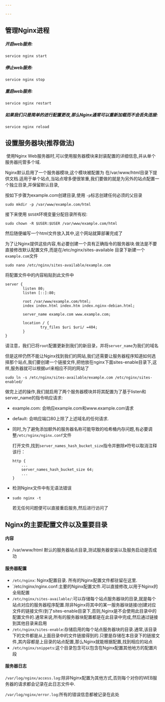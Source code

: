 ```yaml
---

---
```


## 管理Nginx进程

##### 开启web服务:

```shell
service nginx start
```

##### 停止web服务:

```shell
service nginx stop
```

##### 重启web服务:

```shell
service nginx restart
```

##### 如果我们只是简单的进行配置更改,那么Nginx通常可以重新加载而不会丢失连接:

```shell
service nginx reload
```



## 设置服务器块(推荐做法)

​	使用Nginx Web服务器时,可以使用服务器模块来封装配置的详细信息,并从单个服务器托管多个域.

Nginx默认启用了一个服务器模块,这个模块被配置为 在/var/www/html目录下提供文档.适用于单个站点,当站点增多便很笨重,我们要做的就是为另外的站点配置一个独立目录,并保留默认目录,

按如下步骤为example.com创建目录,使用 `-p`标志创建任何必须的父目录

```shell
sudo mkdir -p /var/www/example.com/html
```

接下来使用 `$USER`环境变量分配目录所有权:

```shell
sudo chown -R $USER:$USER /var/www/example.com/html
```

然后随便编写一个html文件放入其中,这个网站就算部署完成了



为了让Nginx提供这些内容,有必要创建一个具有正确指令的服务器块.做法是不要直接修改默认配置文件,而是在/etc/nginx/sites-available 目录下新建一个`example.com`文件

```shell
sudo nano /etc/nginx/sites-available/example.com
```

将配置文件中的内容粘贴到此文件中

```shell
server {
        listen 80;
        listen [::]:80;

        root /var/www/example.com/html;
        index index.html index.htm index.nginx-debian.html;

        server_name example.com www.example.com;

        location / {
                try_files $uri $uri/ =404;
        }
}
```

请注意，我们已将`root`配置更新到我们的新目录，并将`server_name`为我们的域名

但是这样仍然不能让Nginx找到我们的网站,我们还需要让服务器程序知道如何选择那个站点,我们要创建一个链接文件,把他放在nginx下面sites-enable目录下,这样,服务器就可以根据url来相应不同的网站了

```shell
sudo ln -s /etc/nginx/sites-available/example.com /etc/nginx/sites-enabled/
```

做完上述的操作,我们就启用了两个服务器模块并将其配置为了基于listen和server_name的指令响应请求:

- example.com: 会响应example.com和www.example.com请求

- default: 会响应端口80上除了上述域名的任何请求.

- 同时,为了避免添加额外的服务器名称可能导致的哈希桶内存问题,有必要调整`/etc/nginx/nginx.conf`文件

  打开文件,找到`server_names_hash_bucket_size`指令并删除`#`符号以取消注释该行：

  ```
  http {
      ...
      server_names_hash_bucket_size 64;
      ...
  }
  ```

- 检测Nginx文件中有无语法错误

- ```shell
  sudo nginx -t
  ```

  若无任何问题便可以直接重启服务,然后进行访问了



## Nginx的主要配置文件以及重要目录

#### 内容

- /var/www/html 默认的服务器站点目录,测试服务器安装以及服务启动是否成功

#### 服务器配置

- `/etc/nginx`: Nginx配置目录. 所有的Nginx配置文件都驻留在这里.
- `/etc/nginx/nginx.conf:主要的Nginx配置文件.可以直接修改,以用于Nginx的全局配置
- `/etc/nginx/sites-available/`:可以存储每个站点服务器块的目录,就是每个站点对应的服务器程序配置.除非Nginx将其中的某一服务器块链接(创建对应文件的链接文件)到了sites-enable目录下,否则,Nginx是不会使用此目录中的配置文件的.通常来说,所有的服务器块配置都是在此目录中完成,然后通过链接到其他目录来启用
- `/etc/nginx/sites-enable`:存储启用的每个站点服务器块的目录.通常,该目录下的文件都是从上面目录中的文件链接得到的.只要是存储在本目录下的链接文件,其内容都是上目录的站点配置,那么Nginx就能根据配置,找到相应的站点
- `/etc/nginx/snippets`:这个目录包含可以包含在Nginx配置其他地方的配置片段

####  服务器日志

`/var/log/nginx/access.log`:除非Nginx配置为其他方式,否则每个对你的WEB服务器的请求都会记录在此日志文件中.

`/var/log/nginx/error.log`:所有的错误信息都被记录在此处